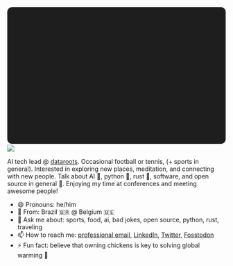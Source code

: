 <a href="https://github.com/murilo-cunha">
  <img align="center" src="./assets/badge.svg" />
</a>
<a href="https://github.com/murilo-cunha?tab=repositories">
  <img align="center" src="https://github-readme-stats.vercel.app/api/top-langs/?username=murilo-cunha&layout=compact&hide=jupyter%20notebook,html,css,smarty,scss&bg_color=1e1e1e&title_color=fff&text_color=fff&size_weight=0.5&count_weight=0.5&langs_count=12&hide_border=true" />
</a>

AI tech lead @ [dataroots](https://github.com/datarootsio). Occasional football or tennis, (+ sports in general). Interested in exploring new places, meditation, and connecting with new people. Talk about AI 🤖, python 🐍, rust 🦀, software, and open source in general 💪. Enjoying my time at conferences and meeting awesome people!

- 😄 Pronouns: he/him
- 🏡 From: Brazil 🇧🇷 @ Belgium 🇧🇪
- 💬 Ask me about: sports, food, ai, bad jokes, open source, python, rust, traveling
- 📫 How to reach me: [professional email](mailto:murilo@dataroots.io), [LinkedIn](https://www.linkedin.com/in/murilo-cunha/), [Twitter](https://twitter.com/_murilocunha), [Fosstodon](https://fosstodon.org/@murilocunha)
- ⚡ Fun fact: believe that owning chickens is key to solving global warming 🐓 


